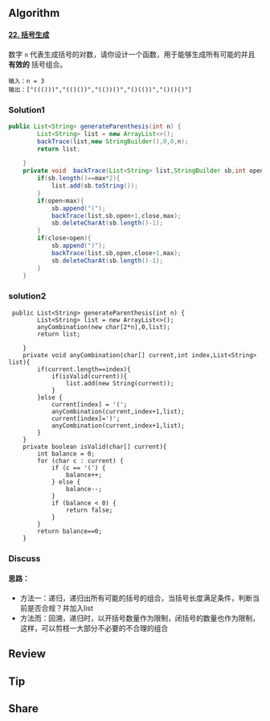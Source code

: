 ## Algorithm

#### [22. 括号生成](https://leetcode-cn.com/problems/generate-parentheses/)

数字 `n` 代表生成括号的对数，请你设计一个函数，用于能够生成所有可能的并且 **有效的** 括号组合。

```
输入：n = 3
输出：["((()))","(()())","(())()","()(())","()()()"]
```

### Solution1

```java
public List<String> generateParenthesis(int n) {
        List<String> list = new ArrayList<>();
        backTrace(list,new StringBuilder(),0,0,n);
        return list;

    }
    private void  backTrace(List<String> list,StringBuilder sb,int open,int close,int max){
        if(sb.length()==max*2){
            list.add(sb.toString());
        }
        if(open<max){
            sb.append("(");
            backTrace(list,sb,open+1,close,max);
            sb.deleteCharAt(sb.length()-1);
        }
        if(close<open){
            sb.append(")");
            backTrace(list,sb,open,close+1,max);
            sb.deleteCharAt(sb.length()-1);
        }
    }
```

### solution2

```
 public List<String> generateParenthesis(int n) {
        List<String> list = new ArrayList<>();
        anyCombination(new char[2*n],0,list);
        return list;

    }
    private void anyCombination(char[] current,int index,List<String> list){
        if(current.length==index){
            if(isValid(current)){
                list.add(new String(current));
            }
        }else {
            current[index] = '(';
            anyCombination(current,index+1,list);
            current[index]=')';
            anyCombination(current,index+1,list);
        }
    }
    private boolean isValid(char[] current){
        int balance = 0;
        for (char c : current) {
            if (c == '(') {
                balance++;
            } else {
                balance--;
            }
            if (balance < 0) {
                return false;
            }
        }
        return balance==0;
    }
```



### Discuss

#### 思路：

* 方法一：递归，递归出所有可能的括号的组合，当括号长度满足条件，判断当前是否合规？并加入list
* 方法而：回溯，递归时，以开括号数量作为限制，闭括号的数量也作为限制，这样，可以剪枝一大部分不必要的不合理的组合



## Review

## Tip



## Share